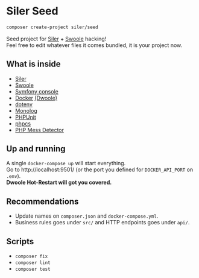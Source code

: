 # Siler Seed

```bash
composer create-project siler/seed
```

Seed project for [Siler](https://siler.leocavalcante.dev/) + [Swoole](https://www.swoole.co.uk/) hacking!<br>
Feel free to edit whatever files it comes bundled, it is your project now.

## What is inside

- [Siler](https://siler.leocavalcante.dev/)
- [Swoole](https://www.swoole.co.uk/)
- [Symfony console](https://symfony.com/doc/current/components/console.html)
- [Docker](https://www.docker.com/) [(Dwoole)](https://github.com/leocavalcante/dwoole)
- [dotenv](https://github.com/vlucas/phpdotenv)
- [Monolog](https://github.com/Seldaek/monolog)
- [PHPUnit](https://phpunit.de/)
- [phpcs](https://github.com/squizlabs/PHP_CodeSniffer)
- [PHP Mess Detector](https://phpmd.org/)

## Up and running

A single `docker-compose up` will start everything.<br>
Go to http://localhost:9501/ (or the port you defined for `DOCKER_API_PORT` on `.env`).<br>
**Dwoole Hot-Restart will got you covered.**

## Recommendations

- Update names on `composer.json` and `docker-compose.yml`.
- Business rules goes under `src/` and HTTP endpoints goes under `api/`.

## Scripts

- `composer fix`
- `composer lint`
- `composer test`
